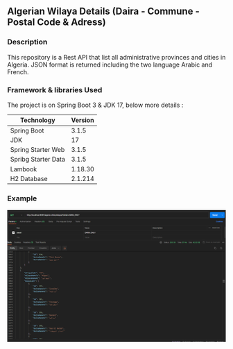 ## Algerian Wilaya Details (Daira - Commune - Postal Code & Adress)

### Description

This repository is a Rest API that list all administrative provinces and cities in Algeria.
JSON format is returned including the two language Arabic and French.

### Framework & libraries Used

The project is on Spring Boot 3 & JDK 17, below more details :

| Technology          | Version |
|---------------------|---------|
| Spring Boot         | 3.1.5   |
| JDK                 | 17      |
| Spring Starter Web  | 3.1.5   |
| Spribg Starter Data | 3.1.5   |
| Lambook             | 1.18.30 |
| H2 Database         | 2.1.214 |


### Example

![AlgeriaCities.png](AlgeriaCities.png)
